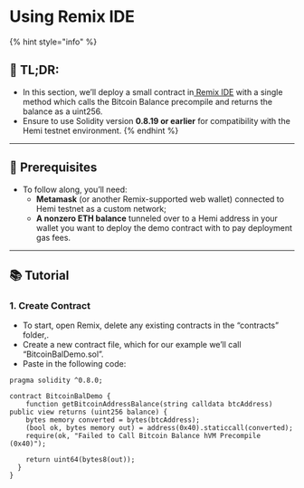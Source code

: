 # Using Remix IDE

{% hint style="info" %}
## 📜 **TL;DR:**

* In this section, we’ll deploy a small contract in[ Remix IDE](https://remix.ethereum.org) with a single method which calls the Bitcoin Balance precompile and returns the balance as a uint256.&#x20;
* Ensure to use Solidity version **0.8.19 or earlier** for compatibility with the Hemi testnet environment.&#x20;
{% endhint %}

***

## 🏁 Prerequisites

* To follow along, you’ll need:
  * **Metamask** (or another Remix-supported web wallet) connected to Hemi testnet as a custom network;
  * **A nonzero ETH balance** tunneled over to a Hemi address in your wallet you want to deploy the demo contract with to pay deployment gas fees.

***

## 📚 Tutorial

### 1. Create Contract

* To start, open Remix, delete any existing contracts in the “contracts” folder,.
* Create a new contract file, which for our example we’ll call “BitcoinBalDemo.sol”.
* Paste in the following code:

```solidity
pragma solidity ^0.8.0;

contract BitcoinBalDemo {
    function getBitcoinAddressBalance(string calldata btcAddress) public view returns (uint256 balance) {
    bytes memory converted = bytes(btcAddress);
    (bool ok, bytes memory out) = address(0x40).staticcall(converted);
    require(ok, "Failed to Call Bitcoin Balance hVM Precompile (0x40)");
    
    return uint64(bytes8(out));
  }
}
```

## &#x20;
